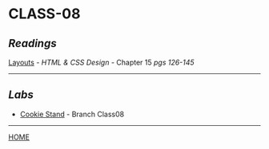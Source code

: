 # CLASS-08

## *Readings*

[Layouts](https://cassandraortiz.github.io/reading-notes/Class08/class08_layouts) - <cite>HTML & CSS Design</cite> - Chapter 15 *pgs 126-145*

---

## *Labs*

- [Cookie Stand](https://cassandraortiz.github.io/cookie-stand) - Branch Class08

---

[HOME](https://cassandraortiz.github.io/reading-notes)